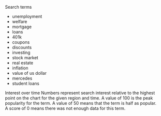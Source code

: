 Search terms
 * unemployment
 * welfare
 * mortgage
 * loans
 * 401k
 * coupons
 * discounts
 * investing
 * stock market
 * real estate
 * inflation 
 * value of us dollar
 * mercedes
 * student loans
 
Interest over time
Numbers represent search interest relative to the highest point on the chart for the given region and time. A value of 100 is the peak popularity for the term. A value of 50 means that the term is half as popular. A score of 0 means there was not enough data for this term.
